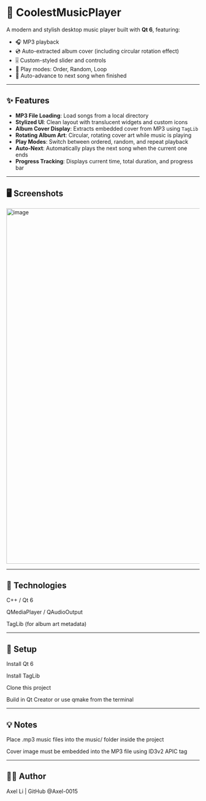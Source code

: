 # 🎵 CoolestMusicPlayer

A modern and stylish desktop music player built with **Qt 6**, featuring:

- 🎧 MP3 playback
- 💿 Auto-extracted album cover (including circular rotation effect)
- 🎚️ Custom-styled slider and controls
- 🔁 Play modes: Order, Random, Loop
- 📜 Auto-advance to next song when finished

---

## ✨ Features

- **MP3 File Loading**: Load songs from a local directory
- **Stylized UI**: Clean layout with translucent widgets and custom icons
- **Album Cover Display**: Extracts embedded cover from MP3 using `TagLib`
- **Rotating Album Art**: Circular, rotating cover art while music is playing
- **Play Modes**: Switch between ordered, random, and repeat playback
- **Auto-Next**: Automatically plays the next song when the current one ends
- **Progress Tracking**: Displays current time, total duration, and progress bar

---

## 🖥️ Screenshots

<img width="926" alt="image" src="https://github.com/user-attachments/assets/20e0bfe5-b917-4eed-8ec5-2f2071f15c1e" />

---

## 🔧 Technologies
C++ / Qt 6

QMediaPlayer / QAudioOutput

TagLib (for album art metadata)

---

## 📁 Setup
Install Qt 6

Install TagLib

Clone this project

Build in Qt Creator or use qmake from the terminal

---

## 💡 Notes
Place .mp3 music files into the music/ folder inside the project

Cover image must be embedded into the MP3 file using ID3v2 APIC tag

---

## 👨‍💻 Author
Axel Li | GitHub @Axel-0015


